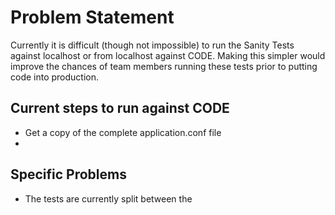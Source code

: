 Problem Statement
=================
Currently it is difficult (though not impossible) to run the Sanity Tests against localhost or from localhost against CODE. Making this simpler would improve the chances of team members running these tests prior to putting code into production.

## Current steps to run against CODE
* Get a copy of the complete application.conf file
*

## Specific Problems

* The tests are currently split between the
